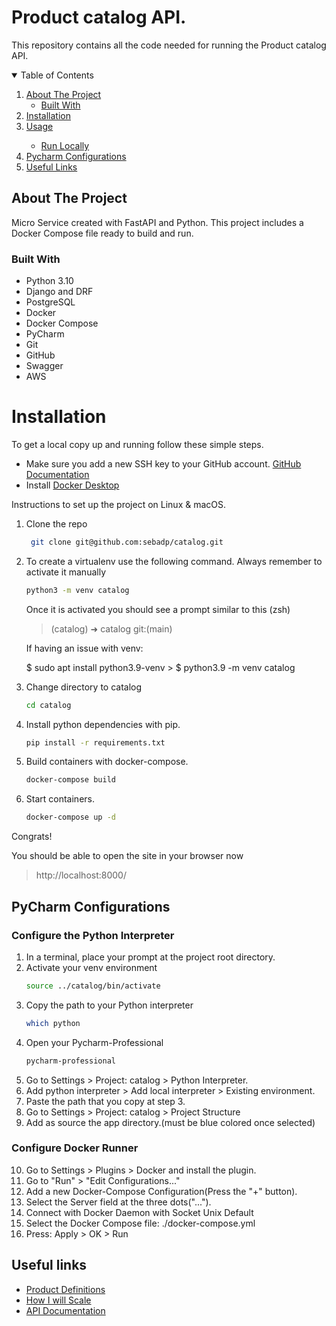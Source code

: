 # Product catalog API.

This repository contains all the code needed for running the Product catalog API.


<!-- TABLE OF CONTENTS -->
<details open="open">
  <summary>Table of Contents</summary>
  <ol>
    <li>
      <a href="#about-the-project">About The Project</a>
      <ul>
        <li><a href="#built-with">Built With</a></li>
      </ul>
    </li>
    <li><a href="#installation">Installation</a></li>
          <li><a href="#usage">Usage</a></li>
         <ul>
           <li><a href="#usage">Run Locally</a></li>
         </ul>
      <li><a href="#pycharm-configurations">Pycharm Configurations</a></li>
    <li><a href="#useful-links">Useful Links</a></li>
  </ol>
</details>


<!-- ABOUT THE PROJECT -->
## About The Project
Micro Service created with FastAPI and Python.
This project includes a Docker Compose file ready to build and run.

### Built With
   - Python 3.10
   - Django and DRF
   - PostgreSQL
   - Docker
   - Docker Compose
   - PyCharm
   - Git
   - GitHub
   - Swagger
   - AWS

<!-- INSTALLATION -->
# Installation

To get a local copy up and running follow these simple steps.

* Make sure you add a new SSH key to your GitHub account. [GitHub Documentation](https://docs.github.com/en/authentication/connecting-to-github-with-ssh/adding-a-new-ssh-key-to-your-github-account)
* Install [Docker Desktop](https://www.docker.com/products/docker-desktop)


Instructions to set up the project on Linux & macOS. 


1. Clone the repo
   ```sh
    git clone git@github.com:sebadp/catalog.git   
   ```
2. To create a virtualenv use the following command. Always remember to activate it manually
   ```sh
   python3 -m venv catalog
   ```
   Once it is activated you should see a prompt similar to this (zsh)
   >(catalog) ➜   catalog git:(main)
   
   If having an issue with venv:

   $ sudo apt install python3.9-venv > $  python3.9 -m venv catalog

3. Change directory to catalog
   ```sh
   cd catalog
   ```
4. Install python dependencies with pip.
   ```sh
   pip install -r requirements.txt
   ```
5. Build containers with docker-compose.
   ```sh
   docker-compose build
   ```
6. Start containers.
   ```sh
   docker-compose up -d
   ```

Congrats!

You should be able to open the site in your browser now 
> http://localhost:8000/


<!-- PYCHARM CONFIGURATIONS -->
## PyCharm Configurations

### Configure the Python Interpreter
1. In a terminal, place your prompt at the project root directory.
2. Activate your venv environment
   ```sh
   source ../catalog/bin/activate
   ```
3. Copy the path to your Python interpreter
   ```sh
   which python
   ```
4. Open your Pycharm-Professional
   ```sh
   pycharm-professional
   ```
5. Go to Settings > Project: catalog > Python Interpreter.
6. Add python interpreter > Add local interpreter > Existing environment.
7. Paste the path that you copy at step 3.
8. Go to Settings > Project: catalog > Project Structure
9. Add as source the app directory.(must be blue colored once selected)


### Configure Docker Runner

10. Go to Settings > Plugins > Docker and install the plugin.
11. Go to "Run" > "Edit Configurations..." 
12. Add a new Docker-Compose Configuration(Press the "+" button).
13. Select the Server field at the three dots("..."). 
14. Connect with Docker Daemon with Socket Unix Default
15. Select the Docker Compose file: ./docker-compose.yml
16. Press: Apply > OK > Run

<!-- USEFUL LINKS -->
## Useful links

- [Product Definitions](/docs/DEFINITIONS.md)
- [How I will Scale](/docs/SCALE_UP.md)
- [API Documentation](http://localhost:8000/SWAGGER)